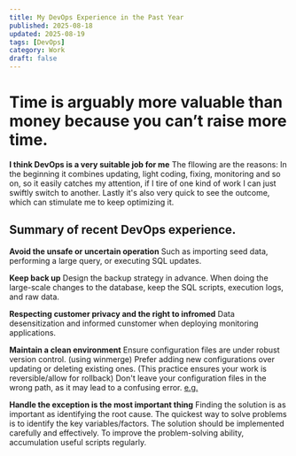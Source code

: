```yaml
---
title: My DevOps Experience in the Past Year
published: 2025-08-18
updated: 2025-08-19
tags: [DevOps]
category: Work
draft: false
---
```


# Time is arguably more valuable than money because you can’t raise more time.
**I think DevOps is a very suitable job for me** 
The fllowing are the reasons:
In the beginning it combines updating, light coding, fixing, monitoring and so on, 
so it easily catches my attention, if I tire of one kind of work I can just swiftly switch to another.
Lastly it's also very quick to see the outcome, which can stimulate me to keep optimizing it.

## Summary of recent DevOps experience.
**Avoid the unsafe or uncertain operation**
Such as importing seed data, performing a large query, or executing SQL updates.  

**Keep back up**
Design the backup strategy in advance.
When doing the large-scale changes to the database, keep the SQL scripts, execution logs, and raw data.

**Respecting customer privacy and the right to infromed**
Data desensitization and informed cunstomer when deploying monitoring applications.

**Maintain a clean environment**
Ensure configuration files are under robust version control. (using winmerge)
Prefer adding new configurations over updating or deleting existing ones. (This practice ensures your work is reversible/allow for rollback)
Don't leave your configuration files in the wrong path, as it may lead to a confusing error. 
[e.g.](https://blog.daqiyu.dpdns.org/posts/0002-conflict-container-name-is-already-in-used/)

**Handle the exception is the most important thing**
Finding the solution is as important as identifying the root cause.
The quickest way to solve problems is to identify the key variables/factors.
The solution should be implemented carefully and effectively.
To improve the problem-solving ability, accumulation useful scripts regularly.